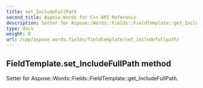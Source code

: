 ```yaml
---
title: set_IncludeFullPath
second_title: Aspose.Words for C++ API Reference
description: Setter for Aspose::Words::Fields::FieldTemplate::get_IncludeFullPath. 
type: docs
weight: 0
url: /cpp/aspose.words.fields/fieldtemplate/set_includefullpath/
---
```

## FieldTemplate.set_IncludeFullPath method


Setter for Aspose::Words::Fields::FieldTemplate::get_IncludeFullPath. 

